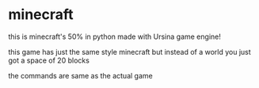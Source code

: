 # minecraft
this is minecraft's 50% in python
made with Ursina game engine!




this game has just the same style minecraft
but instead of a world you just got a space of 20 blocks

the commands are same as the actual 
game

